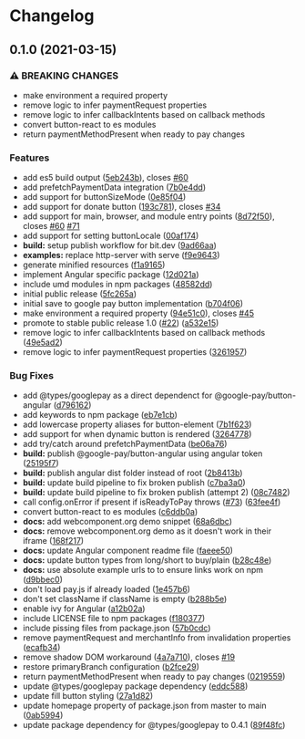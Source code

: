# Changelog

## 0.1.0 (2021-03-15)


### ⚠ BREAKING CHANGES

* make environment a required property
* remove logic to infer paymentRequest properties
* remove logic to infer callbackIntents based on callback methods
* convert button-react to es modules
* return paymentMethodPresent when ready to pay changes

### Features

* add es5 build output ([5eb243b](https://www.github.com/google-pay/save-to-google-pay-button/commit/5eb243b9ab9fee71e60dbecc0a4fefafdef7ad4f)), closes [#60](https://www.github.com/google-pay/save-to-google-pay-button/issues/60)
* add prefetchPaymentData integration ([7b0e4dd](https://www.github.com/google-pay/save-to-google-pay-button/commit/7b0e4dd30e499a7561f1aabefed83ef7e0ad665f))
* add support for buttonSizeMode ([0e85f04](https://www.github.com/google-pay/save-to-google-pay-button/commit/0e85f0488a7dd41bd6e4ae302df6719844bef50d))
* add support for donate button ([193c781](https://www.github.com/google-pay/save-to-google-pay-button/commit/193c781dfeffb72591110b1dafc7252aad33aebb)), closes [#34](https://www.github.com/google-pay/save-to-google-pay-button/issues/34)
* add support for main, browser, and module entry points ([8d72f50](https://www.github.com/google-pay/save-to-google-pay-button/commit/8d72f504e33d4fc85831650e27d5b434e5ce2842)), closes [#60](https://www.github.com/google-pay/save-to-google-pay-button/issues/60) [#71](https://www.github.com/google-pay/save-to-google-pay-button/issues/71)
* add support for setting buttonLocale ([00af174](https://www.github.com/google-pay/save-to-google-pay-button/commit/00af174981b83afd515be4af5f4d6063afc98369))
* **build:** setup publish workflow for bit.dev ([9ad66aa](https://www.github.com/google-pay/save-to-google-pay-button/commit/9ad66aa04b5f1212eee3ef5c510f130c202aba75))
* **examples:** replace http-server with serve ([f9e9643](https://www.github.com/google-pay/save-to-google-pay-button/commit/f9e964398eedcbf7042a38fde0fd949ac2b5d32c))
* generate minified resources ([f1a9165](https://www.github.com/google-pay/save-to-google-pay-button/commit/f1a916542273626b60fcf91f452725aa6a28c943))
* implement Angular specific package ([12d021a](https://www.github.com/google-pay/save-to-google-pay-button/commit/12d021a77f325c4c7e5c1063d38e7acc909db965))
* include umd modules in npm packages ([48582dd](https://www.github.com/google-pay/save-to-google-pay-button/commit/48582dd3641a5075a08295ee9f69d9e65baebe2b))
* initial public release ([5fc265a](https://www.github.com/google-pay/save-to-google-pay-button/commit/5fc265a8034208eb2e03997c571959243bc4ce56))
* initial save to google pay button implementation ([b704f06](https://www.github.com/google-pay/save-to-google-pay-button/commit/b704f06181a660f0221d10720aa1c09829b2cb58))
* make environment a required property ([94e51c0](https://www.github.com/google-pay/save-to-google-pay-button/commit/94e51c09b412addc665d06079fb0f7c3c66cfbba)), closes [#45](https://www.github.com/google-pay/save-to-google-pay-button/issues/45)
* promote to stable public release 1.0 ([#22](https://www.github.com/google-pay/save-to-google-pay-button/issues/22)) ([a532e15](https://www.github.com/google-pay/save-to-google-pay-button/commit/a532e1506ea49f82b14e858b640446171ad46f5b))
* remove logic to infer callbackIntents based on callback methods ([49e5ad2](https://www.github.com/google-pay/save-to-google-pay-button/commit/49e5ad295ce1ef1b99145983281aa8115fe25ed9))
* remove logic to infer paymentRequest properties ([3261957](https://www.github.com/google-pay/save-to-google-pay-button/commit/326195714c623855ef97e485d96c8e0b9313026c))


### Bug Fixes

* add @types/googlepay as a direct dependenct for @google-pay/button-angular ([d796162](https://www.github.com/google-pay/save-to-google-pay-button/commit/d796162997e4246b6040bf8594be9ac158702492))
* add keywords to npm package ([eb7e1cb](https://www.github.com/google-pay/save-to-google-pay-button/commit/eb7e1cbf7600e05c0e777721a5430fcae9d9e02f))
* add lowercase property aliases for button-element ([7b1f623](https://www.github.com/google-pay/save-to-google-pay-button/commit/7b1f623511e874f381a0787f93c08c38ad5cc8fd))
* add support for when dynamic button is rendered ([3264778](https://www.github.com/google-pay/save-to-google-pay-button/commit/3264778d39d39fe0723a29f66f5cc0ecd68586b3))
* add try/catch around prefetchPaymentData ([be06a76](https://www.github.com/google-pay/save-to-google-pay-button/commit/be06a766e35caafa492a0987460bc6529b78ff5b))
* **build:** publish @google-pay/button-angular using angular token ([25195f7](https://www.github.com/google-pay/save-to-google-pay-button/commit/25195f78135b598409a4fff075c8dc34b357a3fb))
* **build:** publish angular dist folder instead of root ([2b8413b](https://www.github.com/google-pay/save-to-google-pay-button/commit/2b8413b5f890695244eb34faee22dda38691e408))
* **build:** update build pipeline to fix broken publish ([c7ba3a0](https://www.github.com/google-pay/save-to-google-pay-button/commit/c7ba3a067a617bf6dd9b8ec4a792e123956dfda3))
* **build:** update build pipeline to fix broken publish (attempt 2) ([08c7482](https://www.github.com/google-pay/save-to-google-pay-button/commit/08c74827809d68d357c51945a4443e5470a6e62b))
* call config.onError if present if isReadyToPay throws ([#73](https://www.github.com/google-pay/save-to-google-pay-button/issues/73)) ([63fee4f](https://www.github.com/google-pay/save-to-google-pay-button/commit/63fee4ff428bd388d9e798e6db512e16026a4625))
* convert button-react to es modules ([c6ddb0a](https://www.github.com/google-pay/save-to-google-pay-button/commit/c6ddb0aed04af105207bc16a15dbde0425e213af))
* **docs:** add webcomponent.org demo snippet ([68a6dbc](https://www.github.com/google-pay/save-to-google-pay-button/commit/68a6dbc2430d01c5fea0a52be776327f582a65a5))
* **docs:** remove webcomponent.org demo as it doesn't work in their iframe ([168f217](https://www.github.com/google-pay/save-to-google-pay-button/commit/168f21752c4d1bb1675df3d644cb4d10e6d5a35d))
* **docs:** update Angular component readme file ([faeee50](https://www.github.com/google-pay/save-to-google-pay-button/commit/faeee5026bb26c9622cc623bd05edea119d10838))
* **docs:** update button types from long/short to buy/plain ([b28c48e](https://www.github.com/google-pay/save-to-google-pay-button/commit/b28c48ed165f4c0b9f40a00c84bed3f72e256166))
* **docs:** use absolute example urls to to ensure links work on npm ([d9bbec0](https://www.github.com/google-pay/save-to-google-pay-button/commit/d9bbec00942c9d90c9298c6b86e5d46a12eaee97))
* don't load pay.js if already loaded ([1e457b6](https://www.github.com/google-pay/save-to-google-pay-button/commit/1e457b65843fab8a1b6c243f126a951902ff6ef7))
* don't set className if className is empty ([b288b5e](https://www.github.com/google-pay/save-to-google-pay-button/commit/b288b5e420040969f8511ae05aa39ec0041a8a72))
* enable ivy for Angular ([a12b02a](https://www.github.com/google-pay/save-to-google-pay-button/commit/a12b02a11fd4285004383c1ca7cba68a3bb84ac4))
* include LICENSE file to npm packages ([f180377](https://www.github.com/google-pay/save-to-google-pay-button/commit/f1803770967b56f58c6879f8b0bf8a8241b09f92))
* include pissing files from package.json ([57b0cdc](https://www.github.com/google-pay/save-to-google-pay-button/commit/57b0cdc540bdd4e38cfd7e7bbd7b0439d15766e9))
* remove paymentRequest and merchantInfo from invalidation properties ([ecafb34](https://www.github.com/google-pay/save-to-google-pay-button/commit/ecafb340b1a169d71a038bd9989d3f6c60772a9d))
* remove shadow DOM workaround ([4a7a710](https://www.github.com/google-pay/save-to-google-pay-button/commit/4a7a710688f868adc1dcdfd3ef12e62ae74e3d9e)), closes [#19](https://www.github.com/google-pay/save-to-google-pay-button/issues/19)
* restore primaryBranch configuration ([b2fce29](https://www.github.com/google-pay/save-to-google-pay-button/commit/b2fce29349b6edbdb06334a82a653e12993a4834))
* return paymentMethodPresent when ready to pay changes ([0219559](https://www.github.com/google-pay/save-to-google-pay-button/commit/021955921b3d21e88b7592e70029f7f3be9f7e2e))
* update @types/googlepay package dependency ([eddc588](https://www.github.com/google-pay/save-to-google-pay-button/commit/eddc58816a99121b6885627eaaaf209648319340))
* update fill button styling ([27a1d82](https://www.github.com/google-pay/save-to-google-pay-button/commit/27a1d824409122f10513e10971e7db1292dffa30))
* update homepage property of package.json from master to main ([0ab5994](https://www.github.com/google-pay/save-to-google-pay-button/commit/0ab5994359ad841edbe93065fbe0ab64aaac7f6d))
* update package dependency for @types/googlepay to 0.4.1 ([89f48fc](https://www.github.com/google-pay/save-to-google-pay-button/commit/89f48fcf21c3fb50bb88b9b818140a9ec2e9d75b))
